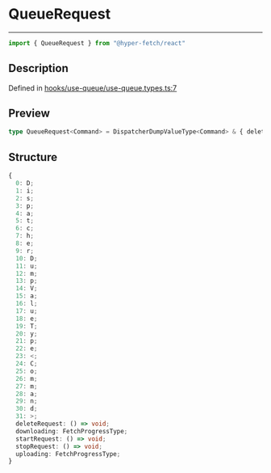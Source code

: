 

# QueueRequest

<div class="api-docs__separator" data-reactroot="">

---

</div><div class="api-docs__import" data-reactroot="">

```ts
import { QueueRequest } from "@hyper-fetch/react"
```

</div><div class="api-docs__section">

## Description

</div><div class="api-docs__description"><span class="api-docs__do-not-parse">



</span></div><p class="api-docs__definition">

Defined in [hooks/use-queue/use-queue.types.ts:7](https://github.com/BetterTyped/hyper-fetch/blob/2ce105c7/packages/react/src/hooks/use-queue/use-queue.types.ts#L7)

</p><div class="api-docs__section">

## Preview

</div><div class="api-docs__preview type single">

```ts
type QueueRequest<Command> = DispatcherDumpValueType<Command> & { deleteRequest: () => void; downloading?: FetchProgressType; startRequest: () => void; stopRequest: () => void; uploading?: FetchProgressType };
```

</div><div class="api-docs__section">

## Structure

</div><div class="api-docs__returns">

```ts
{
  0: D;
  1: i;
  2: s;
  3: p;
  4: a;
  5: t;
  6: c;
  7: h;
  8: e;
  9: r;
  10: D;
  11: u;
  12: m;
  13: p;
  14: V;
  15: a;
  16: l;
  17: u;
  18: e;
  19: T;
  20: y;
  21: p;
  22: e;
  23: <;
  24: C;
  25: o;
  26: m;
  27: m;
  28: a;
  29: n;
  30: d;
  31: >;
  deleteRequest: () => void;
  downloading: FetchProgressType;
  startRequest: () => void;
  stopRequest: () => void;
  uploading: FetchProgressType;
}
```

</div>